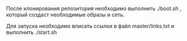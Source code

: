 После клонирования репозитория необходимо выполнить ./boot.sh ,
который создаст необходимые образы и сеть.

Для запуска необходимо вписать ссылки в файл master/links.txt
и выполнить ./start.sh